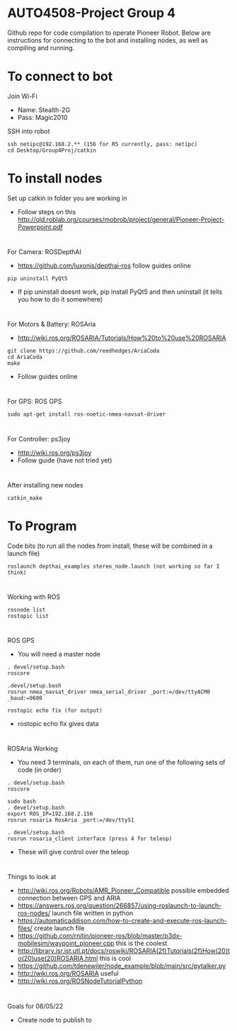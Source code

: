 # AUTO4508-Project Group 4
Github repo for code compilation to operate Pioneer Robot. Below are instructions for connecting to the bot and installing nodes, as well as compiling and running.

# To connect to bot
Join Wi-Fi
- Name: Stealth-2G
- Pass: Magic2010

SSH into robot
```
ssh netipc@192.168.2.** (156 for R5 currently, pass: netipc)
cd Desktop/Group4Proj/catkin
```

# To install nodes
Set up catkin in folder you are working in
- Follow steps on this http://old.roblab.org/courses/mobrob/project/general/Pioneer-Project-Powerpoint.pdf

#
For Camera: ROSDepthAI
- https://github.com/luxonis/depthai-ros follow guides online
```
pip uninstall PyQt5
```
- If pip uninstall doesnt work, pip install PyQt5 and then uninstall (it tells you how to do it somewhere)

#
For Motors & Battery: ROSAria
- http://wiki.ros.org/ROSARIA/Tutorials/How%20to%20use%20ROSARIA
```
git clone https://github.com/reedhedges/AriaCoda
cd AriaCoda
make
```
- Follow guides online

#
For GPS: ROS GPS
```
sudo apt-get install ros-noetic-nmea-navsat-driver
```

#
For Controller: ps3joy
- http://wiki.ros.org/ps3joy
- Follow guide (have not tried yet)

#
After installing new nodes
```
catkin_make
```

# To Program
Code bits (to run all the nodes from install, these will be combined in a launch file)
```
roslaunch depthai_examples stereo_node.launch (not working so far I think)
```

#
Working with ROS
```
rosnode list
rostopic list
```

#
ROS GPS 
- You will need a master node
```
. devel/setup.bash
roscore 

.devel/setup.bash
rosrun nmea_navsat_driver nmea_serial_driver _port:=/dev/ttyACM0 _baud:=9600

rostopic echo fix (for output)
```
- rostopic echo fix gives data

#
ROSAria Working
- You need 3 terminals, on each of them, run one of the following sets of code (in order)
```
. devel/setup.bash
roscore

sudo bash
. devel/setup.bash
export ROS_IP=192.168.2.156
rosrun rosaria RosAria _port:=/dev/ttyS1

. devel/setup.bash
rosrun rosaria_client interface (press 4 for teleop)
```
- These will give control over the teleop

#
Things to look at
- http://wiki.ros.org/Robots/AMR_Pioneer_Compatible possible embedded connection between GPS and ARIA
- https://answers.ros.org/question/266857/using-roslaunch-to-launch-ros-nodes/ launch file written in python
- https://automaticaddison.com/how-to-create-and-execute-ros-launch-files/ create launch file
- https://github.com/rnitin/pioneer-ros/blob/master/p3dx-mobilesim/waypoint_pioneer.cpp this is the coolest
- http://library.isr.ist.utl.pt/docs/roswiki/ROSARIA(2f)Tutorials(2f)How(20)to(20)use(20)ROSARIA.html this is cool
- https://github.com/tdenewiler/node_example/blob/main/src/pytalker.py 
- http://wiki.ros.org/ROSARIA useful
- http://wiki.ros.org/ROSNodeTutorialPython

#
Goals for 08/05/22
- Create node to publish to 
